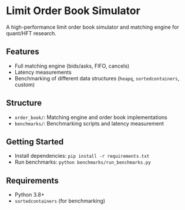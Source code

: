 # Limit Order Book Simulator

A high-performance limit order book simulator and matching engine for quant/HFT research.

## Features
- Full matching engine (bids/asks, FIFO, cancels)
- Latency measurements
- Benchmarking of different data structures (`heapq`, `sortedcontainers`, custom)

## Structure
- `order_book/`: Matching engine and order book implementations
- `benchmarks/`: Benchmarking scripts and latency measurement

## Getting Started
- Install dependencies: `pip install -r requirements.txt`
- Run benchmarks: `python benchmarks/run_benchmarks.py`

## Requirements
- Python 3.8+
- `sortedcontainers` (for benchmarking)
